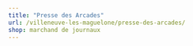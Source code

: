 ```yaml
---
title: "Presse des Arcades"
url: /villeneuve-les-maguelone/presse-des-arcades/
shop: marchand de journaux
---
```

